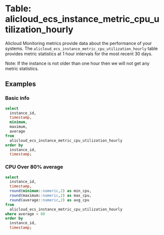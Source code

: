 # Table: alicloud_ecs_instance_metric_cpu_utilization_hourly

Alicloud Monitoring metrics provide data about the performance of your systems. The `alicloud_ecs_instance_metric_cpu_utilization_hourly` table provides metric statistics at 1 hour intervals for the most recent 30 days.

Note: If the instance is not older than one hour then we will not get any metric statistics.

## Examples

### Basic info

```sql
select
  instance_id,
  timestamp,
  minimum,
  maximum,
  average
from
  alicloud_ecs_instance_metric_cpu_utilization_hourly
order by
  instance_id,
  timestamp;
```

### CPU Over 80% average

```sql
select
  instance_id,
  timestamp,
  round(minimum::numeric,2) as min_cpu,
  round(maximum::numeric,2) as max_cpu,
  round(average::numeric,2) as avg_cpu
from
  alicloud_ecs_instance_metric_cpu_utilization_hourly
where average > 80
order by
  instance_id,
  timestamp;
```
